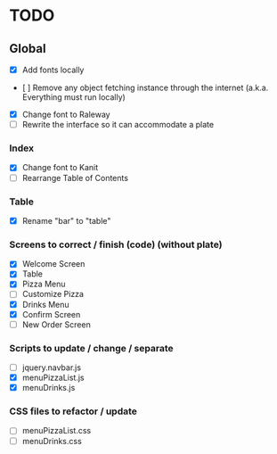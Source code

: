 # TODO

## Global
* [x] Add fonts locally
* [ ] Remove any object fetching instance through the internet (a.k.a. Everything must run locally)
* [X] Change font to Raleway
* [ ] Rewrite the interface so it can accommodate a plate

### Index
* [X] Change font to Kanit
* [ ] Rearrange Table of Contents

### Table
* [x] Rename "bar" to "table"

### Screens to correct / finish (code) (without plate)
* [x] Welcome Screen
* [x] Table
* [x] Pizza Menu
* [ ] Customize Pizza
* [x] Drinks Menu
* [x] Confirm Screen
* [ ] New Order Screen

### Scripts to update / change / separate
* [ ] jquery.navbar.js
* [x] menuPizzaList.js
* [x] menuDrinks.js

### CSS files to refactor / update
* [ ] menuPizzaList.css
* [ ] menuDrinks.css
